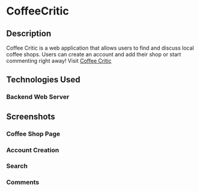 # CoffeeCritic
## Description
Coffee Critic is a web application that allows users to find and discuss local coffee shops. Users can create an account and add their shop or start commenting right away! Visit [Coffee Critic](https://www.coffeecritic.net)
## Technologies Used
### Backend Web Server


## Screenshots
### Coffee Shop Page
### Account Creation
### Search
### Comments
